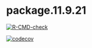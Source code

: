 # package.11.9.21

  <!-- badges: start -->
  [![R-CMD-check](https://github.com/biostat625/package.11.9.21/workflows/R-CMD-check/badge.svg)](https://github.com/biostat625/package.11.9.21/actions)

[![codecov](https://codecov.io/gh/biostat625/package.11.9.21/branch/master/graph/badge.svg)](https://codecov.io/gh/biostat625/package.11.9.21)

  <!-- badges: end -->
